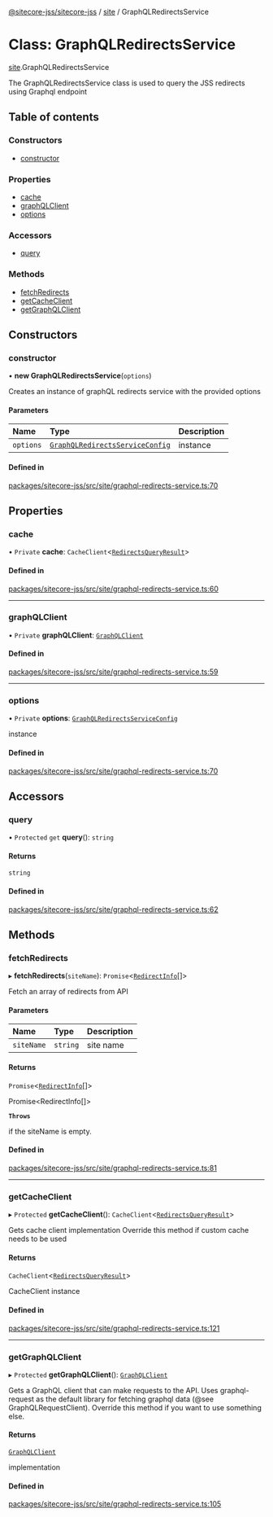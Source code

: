 [@sitecore-jss/sitecore-jss](../README.md) / [site](../modules/site.md) / GraphQLRedirectsService

# Class: GraphQLRedirectsService

[site](../modules/site.md).GraphQLRedirectsService

The GraphQLRedirectsService class is used to query the JSS redirects using Graphql endpoint

## Table of contents

### Constructors

- [constructor](site.GraphQLRedirectsService.md#constructor)

### Properties

- [cache](site.GraphQLRedirectsService.md#cache)
- [graphQLClient](site.GraphQLRedirectsService.md#graphqlclient)
- [options](site.GraphQLRedirectsService.md#options)

### Accessors

- [query](site.GraphQLRedirectsService.md#query)

### Methods

- [fetchRedirects](site.GraphQLRedirectsService.md#fetchredirects)
- [getCacheClient](site.GraphQLRedirectsService.md#getcacheclient)
- [getGraphQLClient](site.GraphQLRedirectsService.md#getgraphqlclient)

## Constructors

### constructor

• **new GraphQLRedirectsService**(`options`)

Creates an instance of graphQL redirects service with the provided options

#### Parameters

| Name | Type | Description |
| :------ | :------ | :------ |
| `options` | [`GraphQLRedirectsServiceConfig`](../modules/site.md#graphqlredirectsserviceconfig) | instance |

#### Defined in

[packages/sitecore-jss/src/site/graphql-redirects-service.ts:70](https://github.com/Sitecore/jss/blob/61c05136b/packages/sitecore-jss/src/site/graphql-redirects-service.ts#L70)

## Properties

### cache

• `Private` **cache**: `CacheClient`\<[`RedirectsQueryResult`](../modules/site.md#redirectsqueryresult)\>

#### Defined in

[packages/sitecore-jss/src/site/graphql-redirects-service.ts:60](https://github.com/Sitecore/jss/blob/61c05136b/packages/sitecore-jss/src/site/graphql-redirects-service.ts#L60)

___

### graphQLClient

• `Private` **graphQLClient**: [`GraphQLClient`](../interfaces/index.GraphQLClient.md)

#### Defined in

[packages/sitecore-jss/src/site/graphql-redirects-service.ts:59](https://github.com/Sitecore/jss/blob/61c05136b/packages/sitecore-jss/src/site/graphql-redirects-service.ts#L59)

___

### options

• `Private` **options**: [`GraphQLRedirectsServiceConfig`](../modules/site.md#graphqlredirectsserviceconfig)

instance

#### Defined in

[packages/sitecore-jss/src/site/graphql-redirects-service.ts:70](https://github.com/Sitecore/jss/blob/61c05136b/packages/sitecore-jss/src/site/graphql-redirects-service.ts#L70)

## Accessors

### query

• `Protected` `get` **query**(): `string`

#### Returns

`string`

#### Defined in

[packages/sitecore-jss/src/site/graphql-redirects-service.ts:62](https://github.com/Sitecore/jss/blob/61c05136b/packages/sitecore-jss/src/site/graphql-redirects-service.ts#L62)

## Methods

### fetchRedirects

▸ **fetchRedirects**(`siteName`): `Promise`\<[`RedirectInfo`](../modules/site.md#redirectinfo)[]\>

Fetch an array of redirects from API

#### Parameters

| Name | Type | Description |
| :------ | :------ | :------ |
| `siteName` | `string` | site name |

#### Returns

`Promise`\<[`RedirectInfo`](../modules/site.md#redirectinfo)[]\>

Promise<RedirectInfo[]>

**`Throws`**

if the siteName is empty.

#### Defined in

[packages/sitecore-jss/src/site/graphql-redirects-service.ts:81](https://github.com/Sitecore/jss/blob/61c05136b/packages/sitecore-jss/src/site/graphql-redirects-service.ts#L81)

___

### getCacheClient

▸ `Protected` **getCacheClient**(): `CacheClient`\<[`RedirectsQueryResult`](../modules/site.md#redirectsqueryresult)\>

Gets cache client implementation
Override this method if custom cache needs to be used

#### Returns

`CacheClient`\<[`RedirectsQueryResult`](../modules/site.md#redirectsqueryresult)\>

CacheClient instance

#### Defined in

[packages/sitecore-jss/src/site/graphql-redirects-service.ts:121](https://github.com/Sitecore/jss/blob/61c05136b/packages/sitecore-jss/src/site/graphql-redirects-service.ts#L121)

___

### getGraphQLClient

▸ `Protected` **getGraphQLClient**(): [`GraphQLClient`](../interfaces/index.GraphQLClient.md)

Gets a GraphQL client that can make requests to the API. Uses graphql-request as the default
library for fetching graphql data (@see GraphQLRequestClient). Override this method if you
want to use something else.

#### Returns

[`GraphQLClient`](../interfaces/index.GraphQLClient.md)

implementation

#### Defined in

[packages/sitecore-jss/src/site/graphql-redirects-service.ts:105](https://github.com/Sitecore/jss/blob/61c05136b/packages/sitecore-jss/src/site/graphql-redirects-service.ts#L105)
